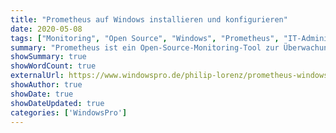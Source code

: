 ```yaml
---
title: "Prometheus auf Windows installieren und konfigurieren"
date: 2020-05-08
tags: ["Monitoring", "Open Source", "Windows", "Prometheus", "IT-Administration"]
summary: "Prometheus ist ein Open-Source-Monitoring-Tool zur Überwachung von Servern und Netzwerken. Dieser Artikel zeigt, wie man Prometheus auf Windows installiert, konfiguriert und als Dienst einrichtet."
showSummary: true
showWordCount: true
externalUrl: https://www.windowspro.de/philip-lorenz/prometheus-windows-installieren-konfigurieren
showAuthor: true
showDate: true
showDateUpdated: true
categories: ['WindowsPro']
---
```

